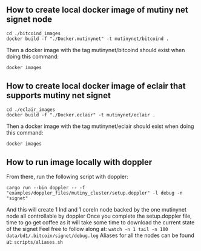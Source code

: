 ## How to create local docker image of mutiny net signet node
```
cd ./bitcoind_images
docker build -f "./Docker.mutinynet" -t mutinynet/bitcoind .
```
Then a docker image with the tag mutinynet/bitcoind should exist when doing this command:
```
docker images
```
## How to create local docker image of eclair that supports mutiny net signet
```
cd ./eclair_images
docker build -f "./Docker.eclair" -t mutinynet/eclair .
```
Then a docker image with the tag mutinynet/eclair should exist when doing this command:
```
docker images
```
## How to run image locally with doppler
From there, run the following script with doppler:
```
cargo run --bin doppler -- -f "examples/doppler_files/mutiny_cluster/setup.doppler" -l debug -n "signet"
```
And this will create 1 lnd and 1 coreln node backed by the one mutinynet node all controllable by doppler
Once you complete the setup.doppler file, time to go get coffee as it will take some time to download the current state of the signet
Feel free to follow along at: `watch -n 1 tail -n 100 data/bd1/.bitcoin/signet/debug.log`
Aliases for all the nodes can be found at: `scripts/aliases.sh`
